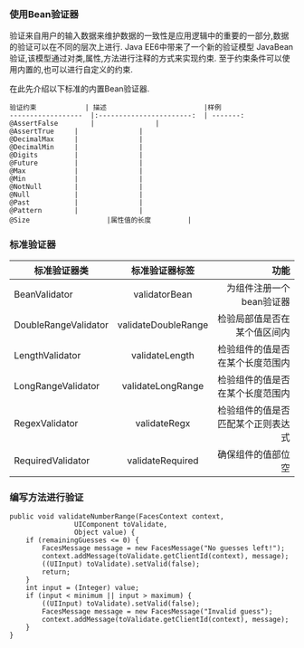 ### 使用Bean验证器 

验证来自用户的输入数据来维护数据的一致性是应用逻辑中的重要的一部分,数据的验证可以在不同的层次上进行.
Java EE6中带来了一个新的验证模型 JavaBean 验证,该模型通过对类,属性,方法进行注释的方式来实现约束.
至于约束条件可以使用内置的,也可以进行自定义的约束.

在此先介绍以下标准的内置Bean验证器.
```
验证约束          	| 描述                    	|样例     
------------------ 	|:-----------------------:	| -------:
@AssertFalse		|				|
@AssertTrue		|				|
@DecimalMax		|				|
@DecimalMin		|				|
@Digits			|				|
@Future			|				|
@Max			|				|
@Min			|				|
@NotNull		|				|
@Null			|				|
@Past			|				|
@Pattern		|				|
@Size                	|属性值的长度			|	

```




### 标准验证器

|   标准验证器类        |     标准验证器标签            |        功能                          |
| --------------------- |:-----------------------------:| ------------------------------------:|
|BeanValidator          |validatorBean                  |为组件注册一个bean验证器              |
|DoubleRangeValidator   |validateDoubleRange            |检验局部值是否在某个值区间内          |
|LengthValidator        |validateLength                 |检验组件的值是否在某个长度范围内      |
|LongRangeValidator     |validateLongRange              |检验组件的值是否在某个长度范围内      |
|RegexValidator         |validateRegx                   |检验组件的值是否匹配某个正则表达式    |
|RequiredValidator      |validateRequired               |确保组件的值部位空                    |




### 编写方法进行验证


```
public void validateNumberRange(FacesContext context,
                UIComponent toValidate,
                Object value) {
    if (remainingGuesses <= 0) {
        FacesMessage message = new FacesMessage("No guesses left!");
        context.addMessage(toValidate.getClientId(context), message);
        ((UIInput) toValidate).setValid(false);
        return;
    }
    int input = (Integer) value;
    if (input < minimum || input > maximum) {
        ((UIInput) toValidate).setValid(false);
        FacesMessage message = new FacesMessage("Invalid guess");
        context.addMessage(toValidate.getClientId(context), message);
    }
}
```
